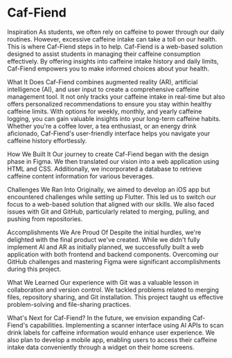 # Caf-Fiend

Inspiration
As students, we often rely on caffeine to power through our daily routines. However, excessive caffeine intake can take a toll on our health. This is where Caf-Fiend steps in to help. Caf-Fiend is a web-based solution designed to assist students in managing their caffeine consumption effectively. By offering insights into caffeine intake history and daily limits, Caf-Fiend empowers you to make informed choices about your health.

What It Does
Caf-Fiend combines augmented reality (AR), artificial intelligence (AI), and user input to create a comprehensive caffeine management tool. It not only tracks your caffeine intake in real-time but also offers personalized recommendations to ensure you stay within healthy caffeine limits. With options for weekly, monthly, and yearly caffeine logging, you can gain valuable insights into your long-term caffeine habits. Whether you're a coffee lover, a tea enthusiast, or an energy drink aficionado, Caf-Fiend's user-friendly interface helps you navigate your caffeine history effortlessly.

How We Built It
Our journey to create Caf-Fiend began with the design phase in Figma. We then translated our vision into a web application using HTML and CSS. Additionally, we incorporated a database to retrieve caffeine content information for various beverages.

Challenges We Ran Into
Originally, we aimed to develop an iOS app but encountered challenges while setting up Flutter. This led us to switch our focus to a web-based solution that aligned with our skills. We also faced issues with Git and GitHub, particularly related to merging, pulling, and pushing from repositories.

Accomplishments We Are Proud Of
Despite the initial hurdles, we're delighted with the final product we've created. While we didn't fully implement AI and AR as initially planned, we successfully built a web application with both frontend and backend components. Overcoming our GitHub challenges and mastering Figma were significant accomplishments during this project.

What We Learned
Our experience with Git was a valuable lesson in collaboration and version control. We tackled problems related to merging files, repository sharing, and Git installation. This project taught us effective problem-solving and file-sharing practices.

What's Next for Caf-Fiend?
In the future, we envision expanding Caf-Fiend's capabilities. Implementing a scanner interface using AI APIs to scan drink labels for caffeine information would enhance user experience. We also plan to develop a mobile app, enabling users to access their caffeine intake data conveniently through a widget on their home screens.